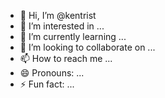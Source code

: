 - 👋 Hi, I’m @kentrist
- 👀 I’m interested in ...
- 🌱 I’m currently learning ...
- 💞️ I’m looking to collaborate on ...
- 📫 How to reach me ...
- 😄 Pronouns: ...
- ⚡ Fun fact: ...

<!---
kentrist/kentrist is a ✨ special ✨ repository because its `README.md` (this file) appears on your GitHub profile.
You can click the Preview link to take a look at your changes.
--->

